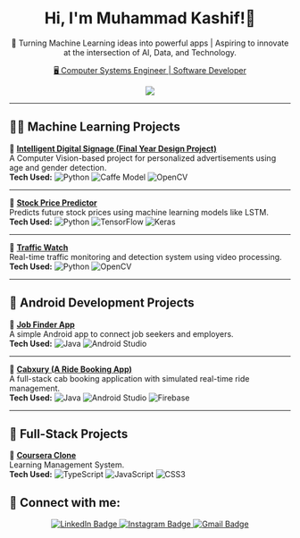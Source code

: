 <h1 align="center">Hi, I'm Muhammad Kashif!👋</h1>

<p align="center">🧠 Turning Machine Learning ideas into powerful apps | Aspiring to innovate at the intersection of AI, Data, and Technology.</p>


<p align="center">
  <a href="https://github.com/MuhammadKashif338">
    🖥️ Computer Systems Engineer | Software Developer
  </a>
</p>

<p align="center">
  <a href="https://readme-typing-svg.demolab.com?lines=Machine+Learning+Enthusiast;Android+Developer;Tech+Enthusiast">
    <img src="https://readme-typing-svg.demolab.com/?lines=Machine+Learning+Enthusiat;Android+Developer;Tech+Enthusiast&center=true&width=380&height=45">
  </a>
</p>

---

<h2>👨‍💻 Machine Learning Projects</h2>

🚀 [**Intelligent Digital Signage (Final Year Design Project)**](https://github.com/mansoormemon/idsense-lib.git)  
A Computer Vision-based project for personalized advertisements using age and gender detection.  
<b>Tech Used:</b> ![Python](https://img.shields.io/badge/Python-3776AB?style=flat&logo=python&logoColor=white) ![Caffe Model](https://img.shields.io/badge/DeepFace-blue?style=flat) ![OpenCV](https://img.shields.io/badge/OpenCV-5C3EE8?style=flat&logo=opencv&logoColor=white)

---

🚀 [**Stock Price Predictor**](https://github.com/MuhammadKashif338/Stock_Price_Predictor.git)  
Predicts future stock prices using machine learning models like LSTM.  
<b>Tech Used:</b> ![Python](https://img.shields.io/badge/Python-3776AB?style=flat&logo=python&logoColor=white) ![TensorFlow](https://img.shields.io/badge/TensorFlow-FF6F00?style=flat&logo=tensorflow&logoColor=white) ![Keras](https://img.shields.io/badge/Keras-D00000?style=flat&logo=keras&logoColor=white)

---

🚀 [**Traffic Watch**](https://github.com/mansoormemon/traffic-watch.git)  
Real-time traffic monitoring and detection system using video processing.  
<b>Tech Used:</b> ![Python](https://img.shields.io/badge/Python-3776AB?style=flat&logo=python&logoColor=white) ![OpenCV](https://img.shields.io/badge/OpenCV-5C3EE8?style=flat&logo=opencv&logoColor=white)

---

<h2>📱 Android Development Projects</h2>

🚀 [**Job Finder App**](https://github.com/MuhammadKashif338/Job_finder_app.git)  
A simple Android app to connect job seekers and employers.  
<b>Tech Used:</b> ![Java](https://img.shields.io/badge/Java-007396?style=flat&logo=java&logoColor=white) ![Android Studio](https://img.shields.io/badge/Android%20Studio-3DDC84?style=flat&logo=android-studio&logoColor=white)

---

🚀 [**Cabxury (A Ride Booking App)**](https://github.com/MuhammadKashif338/Cabxury-A-cab-booking-application-.git)  
A full-stack cab booking application with simulated real-time ride management.  
<b>Tech Used:</b> ![Java](https://img.shields.io/badge/Java-007396?style=flat&logo=java&logoColor=white) ![Android Studio](https://img.shields.io/badge/Android%20Studio-3DDC84?style=flat&logo=android-studio&logoColor=white) ![Firebase](https://img.shields.io/badge/Firebase-FFCA28?style=flat&logo=firebase&logoColor=black)

---

<h2>🧩 Full-Stack Projects</h2>

🚀 [**Coursera Clone**](https://github.com/Aamir0202/SE-Project.git)  
Learning Management System.  
<b>Tech Used:</b> ![TypeScript](https://img.shields.io/badge/TypeScript-3178C6?style=flat&logo=typescript&logoColor=white) ![JavaScript](https://img.shields.io/badge/JavaScript-F7DF1E?style=flat&logo=javascript&logoColor=black) ![CSS3](https://img.shields.io/badge/CSS3-1572B6?style=flat&logo=css3&logoColor=white)



<h2> 🤝 Connect with me:</h2>

<p align="center">
  <a href="https://www.linkedin.com/in/muhammad-kashif-346436232" target="_blank">
    <img src="https://img.shields.io/badge/LinkedIn-blue?style=for-the-badge&logo=linkedin&logoColor=white" alt="LinkedIn Badge"/>
  </a>
  <a href="https://www.instagram.com/muhammadkashif338/" target="_blank">
    <img src="https://img.shields.io/badge/Instagram-E4405F?style=for-the-badge&logo=instagram&logoColor=white" alt="Instagram Badge"/>
  </a>
  <a href="mailto:engr.kashif21m@gmail.com" target="_blank">
    <img src="https://img.shields.io/badge/Gmail-D14836?style=for-the-badge&logo=gmail&logoColor=white" alt="Gmail Badge"/>
  </a>
</p>

